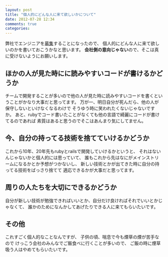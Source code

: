 ```yaml
---
layout: post
title: "個人的にどんな人に来て欲しいかについて"
date: 2012-07-28 12:34
comments: true
categories:
---
```


弊社でエンジニアを[募集](http://kray.jp/news/recruit20120701/)することになったので、
個人的にどんな人に来て欲しいのかを書いておこうかなと思います。
**会社側の意向じゃない**ので、そこは真に受けないようにお願いします。

## ほかの人が見た時にに読みやすいコードが書けるかどうか
チームで開発することが多いので他の人が見た時に読みやすいコードを書くということがかなり大事だと思ってます。
万が一、明日自分が死んだら、他の人が保守しないといけなくなるわけで
そうゆう時に笑われたくないじゃないですか。
あと、rubyでコード書いたことがなくても他の言語で綺麗にコードが書けてるのであれば
素質はあると思うのでそこはあんまり気にしてません。

## 今、自分の持ってる技術を捨てていけるかどうか
これから10年、20年先もrubyとrailsで開発していけるかというと、
それはないんじゃないかと個人的には思っていて、
誰もこれから先はなにがメインストリームになるかとか予想がつかないし、
新しい技術とかが出てきた時に自分の持ってる技術をばっさり捨てて
適応できるかが大事だと思ってます。

## 周りの人たちを大切にできるかどうか
自分が新しい技術が勉強できればいいとか、自分だけ良ければそれでいいとかじゃなくて、
誰かのためになんかしてあげたりできる人に来てもらいたいです。

## その他
これすごく個人的なことなんですが、
子供の頃、喘息で今も煙草の煙が苦手なので
けっこう会社のみんなでご飯食べに行くことが多いので、
ご飯の時に煙草吸う人はやめてもらいたいです。
